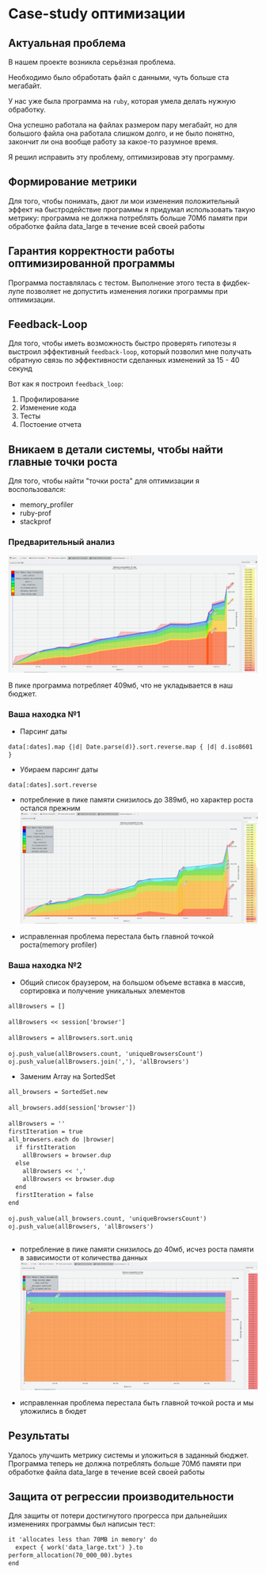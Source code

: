 # Case-study оптимизации

## Актуальная проблема
В нашем проекте возникла серьёзная проблема.

Необходимо было обработать файл с данными, чуть больше ста мегабайт.

У нас уже была программа на `ruby`, которая умела делать нужную обработку.

Она успешно работала на файлах размером пару мегабайт, но для большого файла она работала слишком долго, и не было понятно, закончит ли она вообще работу за какое-то разумное время.

Я решил исправить эту проблему, оптимизировав эту программу.

## Формирование метрики
Для того, чтобы понимать, дают ли мои изменения положительный эффект на быстродействие программы я придумал использовать такую метрику: программа не должна потреблять больше 70Мб памяти при обработке файла data_large в течение всей своей работы

## Гарантия корректности работы оптимизированной программы
Программа поставлялась с тестом. Выполнение этого теста в фидбек-лупе позволяет не допустить изменения логики программы при оптимизации.

## Feedback-Loop
Для того, чтобы иметь возможность быстро проверять гипотезы я выстроил эффективный `feedback-loop`, который позволил мне получать обратную связь по эффективности сделанных изменений за 15 - 40 секунд

Вот как я построил `feedback_loop`:

1. Профилирование
2. Изменение кода
3. Тесты
4. Постоение отчета 

## Вникаем в детали системы, чтобы найти главные точки роста
Для того, чтобы найти "точки роста" для оптимизации я воспользовался:

- memory_profiler
- ruby-prof 
- stackprof
### Предварительный анализ
![before](massif-visualizer/before.png)

В пике программа потребляет 409мб, что не укладывается в наш бюджет.

### Ваша находка №1

- Парсинг даты

```
data[:dates].map {|d| Date.parse(d)}.sort.reverse.map { |d| d.iso8601 }
```
- Убираем парсинг даты
```
data[:dates].sort.reverse
```
- потребление в пике памяти снизилось до 389мб, но характер роста остался прежним
![before](massif-visualizer/iteration_1.png)
  
- исправленная проблема перестала быть главной точкой роста(memory profiler)

### Ваша находка №2

- Общий список браузером, на большом объеме вставка в массив, сортировка и получение уникальных элементов
```
allBrowsers = []

allBrowsers << session['browser'] 

allBrowsers = allBrowsers.sort.uniq

oj.push_value(allBrowsers.count, 'uniqueBrowsersCount')
oj.push_value(allBrowsers.join(','), 'allBrowsers')
```
- Заменим Array на SortedSet
```
all_browsers = SortedSet.new

all_browsers.add(session['browser'])

allBrowsers = ''
firstIteration = true
all_browsers.each do |browser|
  if firstIteration
    allBrowsers = browser.dup
  else
    allBrowsers << ','
    allBrowsers << browser.dup
  end
  firstIteration = false
end

oj.push_value(all_browsers.count, 'uniqueBrowsersCount')
oj.push_value(allBrowsers, 'allBrowsers')
 
```
- потребление в пике памяти снизилось до 40мб, исчез роста памяти в зависимости от количества данных   
  ![before](massif-visualizer/iteration_2.png)

- исправленная проблема перестала быть главной точкой роста и мы уложились в бюдет

## Результаты
Удалось улучшить метрику системы и уложиться в заданный бюджет. Программа теперь не должна потреблять больше 70Мб памяти при обработке файла data_large в течение всей своей работы

## Защита от регрессии производительности
Для защиты от потери достигнутого прогресса при дальнейших изменениях программы был написын тест:

```
it 'allocates less than 70MB in memory' do
  expect { work('data_large.txt') }.to perform_allocation(70_000_00).bytes
end
```

